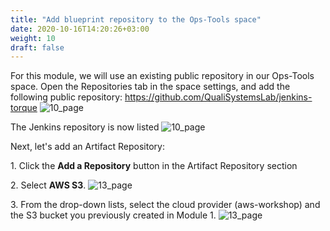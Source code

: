 ```yaml
---
title: "Add blueprint repository to the Ops-Tools space"
date: 2020-10-16T14:20:26+03:00
weight: 10
draft: false
---
```


For this module, we will use an existing public repository in our Ops-Tools space.
Open the Repositories tab in the space settings, and add the following public repository: https://github.com/QualiSystemsLab/jenkins-torque
 ![10_page](/images/module3/10_page.png)
 
The Jenkins repository is now listed
 ![10_page](/images/module3/12_page_1.png)

Next, let's add an Artifact Repository:

1\. Click the __Add a Repository__ button in the Artifact Repository section

2\. Select __AWS S3__.
![13_page](/images/module3/14_page.png)

3\. From the drop-down lists, select the cloud provider (aws-workshop) and the S3 bucket you previously created in Module 1.
![13_page](/images/module3/ops_repos.png)
